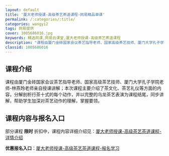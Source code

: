 ```yaml
---
layout: default
title: '厦大老师授课-高级茶艺茶道课程-网易精品单课'
permalink: /:categories/:title/
categories: wangyi2
tags: 网易提供
cover: 1005686016.jpg
keywords: 精选网课,网易云课堂,厦大老师授课-高级茶艺茶道课程
description: "课程由厦门金砖国家会议茶艺指导老师、国家高级茶艺技师、厦门大学孔子学院老师-林燕玲老师亲自授课讲解；本次课程主要介绍了茶文化、茶艺礼仪等方面的内容，分解剖析行茶十式的每个动作，并以完整的乌龙"
classid: 1005686016
---
```


## 课程介绍

课程由厦门金砖国家会议茶艺指导老师、国家高级茶艺技师、厦门大学孔子学院老师-林燕玲老师亲自授课讲解；本次课程主要介绍了茶文化、茶艺礼仪等方面的内容，分解剖析行茶十式的每个动作，并以完整的乌龙茶艺表演为课程结尾，同步讲解，帮助学生加深对茶艺动作的理解，掌握要领。

## 课程内容与报名入口

部分课程 **限时** 折扣中，课程内容详细介绍见：[厦大老师授课-高级茶艺茶道课程-详情介绍](https://study.163.com/course/introduction/1005686016.htm?share=1&shareId=1025206652&utm_campaign=share&utm_medium=iphoneShare&utm_source=&utm_u=1025206652)

**优惠报名入口**：[厦大老师授课-高级茶艺茶道课程-报名学习](https://study.163.com/course/introduction/1005686016.htm?share=1&shareId=1025206652&utm_campaign=share&utm_medium=iphoneShare&utm_source=&utm_u=1025206652)

